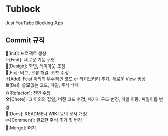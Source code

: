 # Tublock
Just YouTube Blocking App

## Commit 규칙

🎉[Init]: 프로젝트 생성<br>
✨[Feat]: 새로운 기능 구현<br>
🎨[Design]: 화면, 레이아웃 조정<br>
🐛[Fix]: 버그, 오류 해결, 코드 수정<br>
➕[Add]: Feat 이외의 부수적인 코드 or 라이브러리 추가, 새로운 View 생성<br>
🗑️[Del]: 쓸모없는 코드, 파일, 주석 삭제<br>
♻️[Refactor]: 전면 수정<br>
🛠️[Chore]: 그 이외의 잡일, 버전 코드 수정, 패키지 구조 변경, 파일 이동, 파일이름 변경<br>
📝[Docs]: README나 WIKI 등의 문서 개정<br>
✏️[Comment]: 필요한 주석 추가 및 변경<br>
🔀[Merge]: 머지<br>
